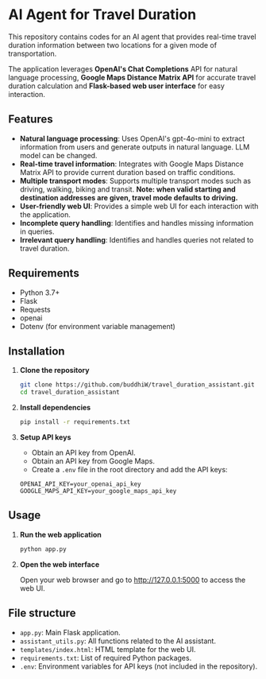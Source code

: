 # AI Agent for Travel Duration

This repository contains codes for an AI agent that provides real-time travel duration information between two locations for a given mode of transportation.

The application leverages **OpenAI's Chat Completions** API for natural language processing, **Google Maps Distance Matrix API** for accurate travel duration calculation and **Flask-based web user interface** for easy interaction.

## Features
- **Natural language processing**: Uses OpenAI's gpt-4o-mini to extract information from users and generate outputs in natural language. LLM model can be changed.  
- **Real-time travel information**: Integrates with Google Maps Distance Matrix API to provide current duration based on traffic conditions.  
- **Multiple transport modes**: Supports multiple transport modes such as driving, walking, biking and transit. **Note: when valid starting and destination addresses are given, travel mode defaults to driving.**    
- **User-friendly web UI**: Provides a simple web UI for each interaction with the application.  
- **Incomplete query handling**: Identifies and handles missing information in queries.  
- **Irrelevant query handling**: Identifies and handles queries not related to travel duration.  

## Requirements

- Python 3.7+
- Flask
- Requests
- openai
- Dotenv (for environment variable management)

## Installation

1. **Clone the repository**

    ```bash
    git clone https://github.com/buddhiW/travel_duration_assistant.git
    cd travel_duration_assistant
    ```
2. **Install dependencies**

    ```bash
    pip install -r requirements.txt
    ```
3. **Setup API keys**

    - Obtain an API key from OpenAI.
    - Obtain an API key from Google Maps.
    - Create a `.env` file in the root directory and add the API keys:

    ```
    OPENAI_API_KEY=your_openai_api_key
    GOOGLE_MAPS_API_KEY=your_google_maps_api_key
    ```

## Usage

1. **Run the web application**

    ```bash
    python app.py
    ```

2. **Open the web interface**

    Open your web browser and go to http://127.0.0.1:5000 to access the web UI.

## File structure

- `app.py`: Main Flask application.
- `assistant_utils.py`: All functions related to the AI assistant.
- `templates/index.html`: HTML template for the web UI.
- `requirements.txt`: List of required Python packages.
- `.env`: Environment variables for API keys (not included in the repository).




 
